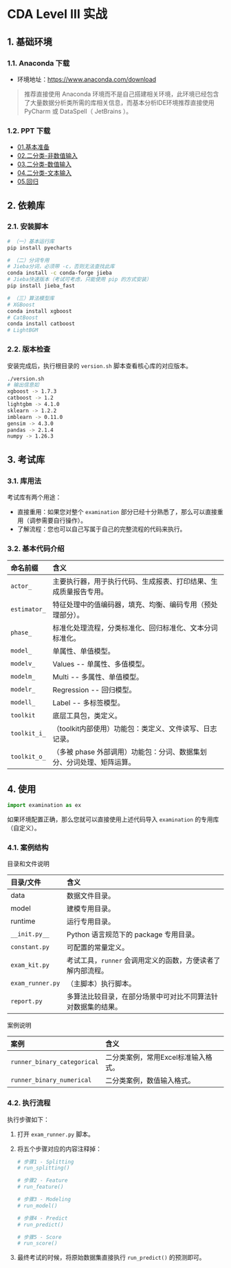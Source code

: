 # CDA Level III 实战

## 1. 基础环境

### 1.1. Anaconda 下载

* 环境地址：<https://www.anaconda.com/download>

> 推荐直接使用 Anaconda 环境而不是自己搭建相关环境，此环境已经包含了大量数据分析类所需的库相关信息，而基本分析IDE环境推荐直接使用
> PyCharm 或 DataSpell（ JetBrains ）。

### 1.2. PPT 下载

* [01.基本准备](ppt/01.基本准备.pptx)
* [02.二分类-非数值输入](ppt/02.二分类-非数值输入.pptx)
* [03.二分类-数值输入](ppt/03.二分类-数值输入.pptx)
* [04.二分类-文本输入](ppt/04.二分类-文本输入.pptx)
* [05.回归](ppt/05.回归.pptx)

## 2. 依赖库

### 2.1. 安装脚本

```bash
# （一）基本运行库
pip install pyecharts

# （二）分词专用
# Jieba分词，必须带 -c，否则无法查找此库
conda install -c conda-forge jieba
# Jieba快速版本（考试可考虑，只能使用 pip 的方式安装）
pip install jieba_fast

# （三）算法模型库
# XGBoost
conda install xgboost
# CatBoost
conda install catboost
# LightBGM
```

### 2.2. 版本检查

安装完成后，执行根目录的 `version.sh` 脚本查看核心库的对应版本。

```bash
./version.sh
# 输出信息如
xgboost -> 1.7.3
catboost -> 1.2
lightgbm -> 4.1.0
sklearn -> 1.2.2
imblearn -> 0.11.0
gensim -> 4.3.0
pandas -> 2.1.4
numpy -> 1.26.3
```

## 3. 考试库

### 3.1. 库用法

考试库有两个用途：

* 直接重用：如果您对整个 `examination` 部分已经十分熟悉了，那么可以直接重用（调参需要自行操作）。
* 了解流程：您也可以自己写属于自己的完整流程的代码来执行。

### 3.2. 基本代码介绍

| 命名前缀         | 含义                                     |
|:-------------|:---------------------------------------|
| `actor_`     | 主要执行器，用于执行代码、生成报表、打印结果、生成质量报告专用。       |
| `estimator_` | 特征处理中的值编码器，填充、均衡、编码专用（预处理部分）。          |
| `phase_`     | 标准化处理流程，分类标准化、回归标准化、文本分词标准化。           |
| `model_`     | 单属性、单值模型。                              |
| `modelv_`    | Values -- 单属性、多值模型。                    |
| `modelm_`    | Multi -- 多属性、单值模型。                     |
| `modelr_`    | Regression -- 回归模型。                    |
| `modell_`    | Label -- 多标签模型。                        |
| `toolkit`    | 底层工具包，类定义。                             |
| `toolkit_i_` | （toolkit内部使用）功能包：类定义、文件读写、日志记录。        |
| `toolkit_o_` | （多被 phase 外部调用）功能包：分词、数据集划分、分词处理、矩阵运算。 |

## 4. 使用

```python
import examination as ex
```

如果环境配置正确，那么您就可以直接使用上述代码导入 `examination` 的专用库（自定义）。

### 4.1. 案例结构

目录和文件说明

| 目录/文件            | 含义                                 |
|:-----------------|:-----------------------------------|
| data             | 数据文件目录。                            |
| model            | 建模专用目录。                            |
| runtime          | 运行专用目录。                            |
| `__init.py__`    | Python 语言规范下的 package 专用目录。        |
| `constant.py`    | 可配置的常量定义。                          |
| `exam_kit.py`    | 考试工具，`runner` 会调用定义的函数，方便读者了解内部流程。 |
| `exam_runner.py` | （主脚本）执行脚本。                         |
| `report.py`      | 多算法比较目录，在部分场景中可对比不同算法针对数据集的结果。     |

案例说明

| 案例                          | 含义                   |
|:----------------------------|:---------------------|
| `runner_binary_categorical` | 二分类案例，常用Excel标准输入格式。 |
| `runner_binary_numerical`   | 二分类案例，数值输入格式。        |

### 4.2. 执行流程

执行步骤如下：

1. 打开 `exam_runner.py` 脚本。
2. 将五个步骤对应的内容注释掉：

    ```python
    # 步骤1 - Splitting
    # run_splitting()
    
    # 步骤2 - Feature
    # run_feature()
    
    # 步骤3 - Modeling
    # run_model()
    
    # 步骤4 - Predict
    # run_predict()
    
    # 步骤5 - Score
    # run_score()
    ```
3. 最终考试的时候，将原始数据集直接执行 `run_predict()` 的预测即可。